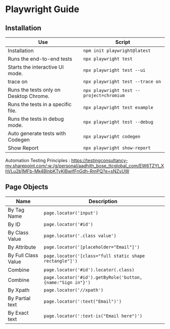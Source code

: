 # Playwright Guide

## Installation

| Use                                    | Script                                   |
| -------------------------------------- | ---------------------------------------- |
| Installation                           | `npm init playwright@latest`             |
| Runs the end-to-end tests              | `npx playwright test`                    |
| Starts the interactive UI mode.        | `npx playwright test --ui`               |
| trace on                               | `npx playwright test --trace on`         |
| Runs the tests only on Desktop Chrome. | `npx playwright test --project=chromium` |
| Runs the tests in a specific file.     | `npx playwright test example`            |
| Runs the tests in debug mode.          | `npx playwright test --debug`            |
| Auto generate tests with Codegen       | `npx playwright codegen`                 |
| Show Report                            | `npx playwright show-report`             |

Automation Testing Principles : https://testingconsultancy-my.sharepoint.com/:w:/g/personal/aadhith_bose_ttcglobal_com/EW6TZYI_XhVLu2b1MFb-Mk4BInbKTyKlBwifFnGdh-RmPQ?e=sNZvUW

## Page Objects

| Name                | Description                                                 |
| ------------------- | ----------------------------------------------------------- |
| By Tag Name         | `page.locator('input')`                                     |
| By ID               | `page.locator('#id')`                                       |
| By Class Value      | `page.locator('.class value')`                              |
| By Attribute        | `page.locator('[placeholder="Email"]')`                     |
| By Full Class Value | `page.locator('[class="full static shape rectangle"]')`     |
| Combine             | `page.locator('#id').locator(.class)`                       |
| Combine             | `page.locator('#id').getByRole('button, {name:"Sign in"}')` |
| By Xpath            | `page.locator('//xpath')`                                   |
| By Partial text     | `page.locator(':text("Email")')`                            |
| By Exact text       | `page.locator(':text-is("Email here")')`                    |
